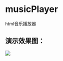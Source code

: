 # musicPlayer
html音乐播放器

## 演示效果图：
<img src="https://github.com/ly-828/music_player/others/img16.gif" />
